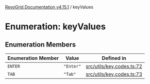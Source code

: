[RevoGrid Documentation v4.15.1](README.md) / keyValues

# Enumeration: keyValues

## Enumeration Members

| Enumeration Member | Value | Defined in |
| ------ | ------ | ------ |
| `ENTER` | `"Enter"` | [src/utils/key.codes.ts:72](https://github.com/revolist/revogrid/blob/9d06c9d1de184a8cd977144efe5186ec5a7312cb/src/utils/key.codes.ts#L72) |
| `TAB` | `"Tab"` | [src/utils/key.codes.ts:73](https://github.com/revolist/revogrid/blob/9d06c9d1de184a8cd977144efe5186ec5a7312cb/src/utils/key.codes.ts#L73) |

